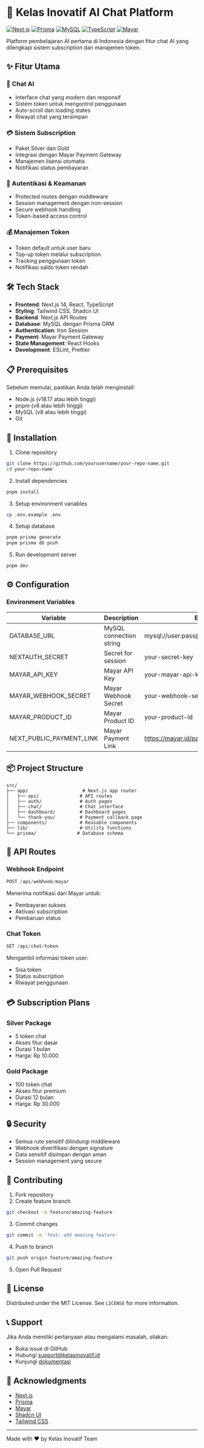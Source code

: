 # 🤖 Kelas Inovatif AI Chat Platform

[![Next.js](https://img.shields.io/badge/Next.js-14-black)](https://nextjs.org/)
[![Prisma](https://img.shields.io/badge/Prisma-5-blue)](https://www.prisma.io/)
[![MySQL](https://img.shields.io/badge/MySQL-8-orange)](https://www.mysql.com/)
[![TypeScript](https://img.shields.io/badge/TypeScript-5-blue)](https://www.typescriptlang.org/)
[![Mayar](https://img.shields.io/badge/Mayar-Payment-green)](https://mayar.id)

Platform pembelajaran AI pertama di Indonesia dengan fitur chat AI yang dilengkapi sistem subscription dan manajemen token.

## ✨ Fitur Utama

### 💬 Chat AI
- Interface chat yang modern dan responsif
- Sistem token untuk mengontrol penggunaan
- Auto-scroll dan loading states
- Riwayat chat yang tersimpan

### 💳 Sistem Subscription
- Paket Silver dan Gold
- Integrasi dengan Mayar Payment Gateway
- Manajemen lisensi otomatis
- Notifikasi status pembayaran

### 🔐 Autentikasi & Keamanan
- Protected routes dengan middleware
- Session management dengan iron-session
- Secure webhook handling
- Token-based access control

### 💰 Manajemen Token
- Token default untuk user baru
- Top-up token melalui subscription
- Tracking penggunaan token
- Notifikasi saldo token rendah

## 🛠️ Tech Stack

- **Frontend**: Next.js 14, React, TypeScript
- **Styling**: Tailwind CSS, Shadcn UI
- **Backend**: Next.js API Routes
- **Database**: MySQL dengan Prisma ORM
- **Authentication**: Iron Session
- **Payment**: Mayar Payment Gateway
- **State Management**: React Hooks
- **Development**: ESLint, Prettier

## 📋 Prerequisites

Sebelum memulai, pastikan Anda telah menginstall:

- Node.js (v18.17 atau lebih tinggi)
- pnpm (v8 atau lebih tinggi)
- MySQL (v8 atau lebih tinggi)
- Git

## 🚀 Installation

1. Clone repository
```bash
git clone https://github.com/yourusername/your-repo-name.git
cd your-repo-name
```

2. Install dependencies
```bash
pnpm install
```

3. Setup environment variables
```bash
cp .env.example .env
```

4. Setup database
```bash
pnpm prisma generate
pnpm prisma db push
```

5. Run development server
```bash
pnpm dev
```

## ⚙️ Configuration

### Environment Variables

| Variable | Description | Example |
|----------|-------------|---------|
| DATABASE_URL | MySQL connection string | mysql://user:pass@localhost:3306/dbname |
| NEXTAUTH_SECRET | Secret for session | your-secret-key |
| MAYAR_API_KEY | Mayar API Key | your-mayar-api-key |
| MAYAR_WEBHOOK_SECRET | Mayar Webhook Secret | your-webhook-secret |
| MAYAR_PRODUCT_ID | Mayar Product ID | your-product-id |
| NEXT_PUBLIC_PAYMENT_LINK | Mayar Payment Link | https://mayar.id/pay/... |

## 📦 Project Structure

```
src/
├── app/                    # Next.js app router
│   ├── api/               # API routes
│   ├── auth/              # Auth pages
│   ├── chat/              # Chat interface
│   ├── dashboard/         # Dashboard pages
│   └── thank-you/         # Payment callback page
├── components/            # Reusable components
├── lib/                   # Utility functions
└── prisma/               # Database schema
```

## 🔄 API Routes

### Webhook Endpoint
```typescript
POST /api/webhook/mayar
```
Menerima notifikasi dari Mayar untuk:
- Pembayaran sukses
- Aktivasi subscription
- Pembaruan status

### Chat Token
```typescript
GET /api/chat/token
```
Mengambil informasi token user:
- Sisa token
- Status subscription
- Riwayat penggunaan

## 💳 Subscription Plans

### Silver Package
- 5 token chat
- Akses fitur dasar
- Durasi 1 bulan
- Harga: Rp 10.000

### Gold Package
- 100 token chat
- Akses fitur premium
- Durasi 12 bulan
- Harga: Rp 30.000

## 🔒 Security

- Semua rute sensitif dilindungi middleware
- Webhook diverifikasi dengan signature
- Data sensitif disimpan dengan aman
- Session management yang secure

## 🤝 Contributing

1. Fork repository
2. Create feature branch
```bash
git checkout -b feature/amazing-feature
```
3. Commit changes
```bash
git commit -m 'feat: add amazing feature'
```
4. Push to branch
```bash
git push origin feature/amazing-feature
```
5. Open Pull Request

## 📝 License

Distributed under the MIT License. See `LICENSE` for more information.

## 📞 Support

Jika Anda memiliki pertanyaan atau mengalami masalah, silakan:
- Buka issue di GitHub
- Hubungi support@kelasinovatif.id
- Kunjungi [dokumentasi](https://docs.kelasinovatif.id)

## 🙏 Acknowledgments

- [Next.js](https://nextjs.org)
- [Prisma](https://www.prisma.io)
- [Mayar](https://mayar.id)
- [Shadcn UI](https://ui.shadcn.com)
- [Tailwind CSS](https://tailwindcss.com)

---

Made with ❤️ by Kelas Inovatif Team
